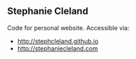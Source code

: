 Stephanie Cleland
------

Code for personal website. Accessible via:
 * http://stephcleland.github.io
 * http://stephaniecleland.com
